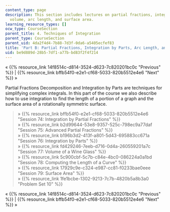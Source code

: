 ```yaml
---
content_type: page
description: This section includes lectures on partial fractions, integration by parts,
  volume, arc length, and surface area.
learning_resource_types: []
ocw_type: CourseSection
parent_title: 4. Techniques of Integration
parent_type: CourseSection
parent_uid: 4da2f4d4-7b88-7d3f-0da6-a5405ecfef83
title: 'Part B: Partial Fractions, Integration by Parts, Arc Length, and Surface Area'
uid: be9d889d-28b5-7df1-a77b-bd83f2f4f214
---
```


« {{% resource_link 14f8514c-d814-3524-d623-7c820201bc0c "Previous" %}} | {{% resource_link bffb54f0-e2e1-cf68-5033-820b5512e4e6 "Next" %}} »

Partial Fractions Decomposition and Integration by Parts are techniques for simplifying complex integrals. In this part of the course we also describe how to use integration to find the length of a portion of a graph and the surface area of a rotationally symmetric surface.

> » {{% resource_link bffb54f0-e2e1-cf68-5033-820b5512e4e6 "Session 74: Integration by Partial Fractions" %}}  
> » {{% resource_link b2d99644-53e8-9357-525c-798ec9a77daf "Session 75: Advanced Partial Fractions" %}}  
> » {{% resource_link b196b3d2-413f-a801-5d43-695883cc671a "Session 76: Integration by Parts" %}}  
> » {{% resource_link fd429246-7eeb-d716-0d4a-260559201a7c "Session 77: Volume of a Wine Glass" %}}  
> » {{% resource_link 5c900cbf-5c7b-c84e-4bc0-086224a0a1bd "Session 78: Computing the Length of a Curve" %}}  
> » {{% resource_link 17929c9e-c324-e987-cc81-f0233bae0eee "Session 79: Surface Area" %}}  
> » {{% resource_link 1fe1bcbe-1302-9213-7c7b-4820b5a8b3a0 "Problem Set 10" %}}

« {{% resource_link 14f8514c-d814-3524-d623-7c820201bc0c "Previous" %}} | {{% resource_link bffb54f0-e2e1-cf68-5033-820b5512e4e6 "Next" %}} »